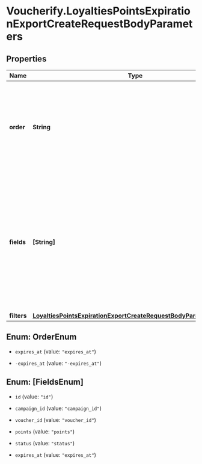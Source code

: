 # Voucherify.LoyaltiesPointsExpirationExportCreateRequestBodyParameters

## Properties

Name | Type | Description | Notes
------------ | ------------- | ------------- | -------------
**order** | **String** | How the export is filtered, where the dash &#x60;-&#x60; preceding a sorting option means sorting in a descending order. | [optional] 
**fields** | **[String]** | Array of strings containing the data that was exported. These fields define the headers in the CSV file.    The array can be a combination of any of the following available fields:    | **Field** | **Definition** | **Example Export** | |:---|:---|:---| | id | Loyalty points bucket ID. | lopb_Wl1o3EjJIHSNjvO5BDLy4z1n | | campaign_id | Campaign ID of the parent loyalty campaign. | camp_7s3uXI44aKfIk5IhmeOPr6ic | | voucher_id | Voucher ID of the parent loyalty card. | v_YLn0WVWXSXbUfDvxgrgUbtfJ3SQIY655 | | status | Status of the loyalty point bucket. | &#x60;ACTIVE&#x60; or &#x60;EXPIRED&#x60; | | expires_at | Timestamp in ISO 8601 format representing the date when the points expire. | 2022-06-30 | | points | Number of points. | 1000 | | [optional] 
**filters** | [**LoyaltiesPointsExpirationExportCreateRequestBodyParametersFilters**](LoyaltiesPointsExpirationExportCreateRequestBodyParametersFilters.md) |  | [optional] 



## Enum: OrderEnum


* `expires_at` (value: `"expires_at"`)

* `-expires_at` (value: `"-expires_at"`)





## Enum: [FieldsEnum]


* `id` (value: `"id"`)

* `campaign_id` (value: `"campaign_id"`)

* `voucher_id` (value: `"voucher_id"`)

* `points` (value: `"points"`)

* `status` (value: `"status"`)

* `expires_at` (value: `"expires_at"`)




